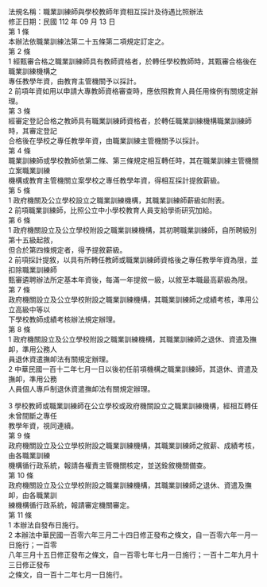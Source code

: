 法規名稱：職業訓練師與學校教師年資相互採計及待遇比照辦法  
修正日期：民國 112 年 09 月 13 日  
第 1 條  
本辦法依職業訓練法第二十五條第二項規定訂定之。  
第 2 條  
1 經甄審合格之職業訓練師具有教師資格者，於轉任學校教師時，其甄審合格後在職業訓練機構之  
專任教學年資，由教育主管機關予以採計。  
2 前項年資如用以申請大專教師資格審查時，應依照教育人員任用條例有關規定辦理。  
第 3 條  
經審定登記合格之教師具有職業訓練師資格者，於轉任職業訓練機構職業訓練師時，其審定登記  
合格後在學校之專任教學年資，由職業訓練主管機關予以採計。  
第 4 條  
職業訓練師或學校教師依第二條、第三條規定相互轉任時，其在職業訓練主管機關立案職業訓練  
機構或教育主管機關立案學校之專任教學年資，得相互採計提敘薪級。  
第 5 條  
1 政府機關及公立學校設立之職業訓練機構，其職業訓練師薪級如附表。  
2 前項職業訓練師，比照公立中小學校教育人員支給學術研究加給。  
第 6 條  
1 政府機關設立及公立學校附設之職業訓練機構，其初聘職業訓練師，自所聘級別第十五級起敘，  
但合於第四條規定者，得予提敘薪級。  
2 前項採計提敘，以具有所轉任教師或職業訓練師資格後之專任教學年資為限，並扣除職業訓練師  
甄審遴聘辦法所定基本年資後，每滿一年提敘一級，以敘至本職最高薪級為限。  
第 7 條  
政府機關設立及公立學校附設之職業訓練機構，其職業訓練師之成績考核，準用公立高級中等以  
下學校教師成績考核辦法規定辦理。  
第 8 條  
1 政府機關設立及公立學校附設之職業訓練機構，其職業訓練師之退休、資遣及撫卹，準用公務人  
員退休資遣撫卹法有關規定辦理。  
2 中華民國一百十二年七月一日以後初任前項機構之職業訓練師，其退休、資遣及撫卹，準用公務  
人員個人專戶制退休資遣撫卹法有關規定辦理。  


3 學校教師或職業訓練師在公立學校或政府機關設立之職業訓練機構，經相互轉任未曾間斷之專任  
教學年資，視同連續。  
第 9 條  
政府機關設立及公立學校附設之職業訓練機構，其職業訓練師之敘薪、成績考核，由各職業訓練  
機構循行政系統，報請各權責主管機關核定，並送銓敘機關備查。  
第 10 條  
政府機關設立及公立學校附設之職業訓練機構，其職業訓練師之退休、資遣及撫卹，由各職業訓  
練機構循行政系統，報請審定機關審定。  
第 11 條  
1 本辦法自發布日施行。  
2 本辦法中華民國一百零六年三月二十四日修正發布之條文，自一百零六年一月一日施行；一百零  
八年三月十五日修正發布之條文，自一百零七年七月一日施行；一百十二年九月十三日修正發布  
之條文，自一百十二年七月一日施行。  


